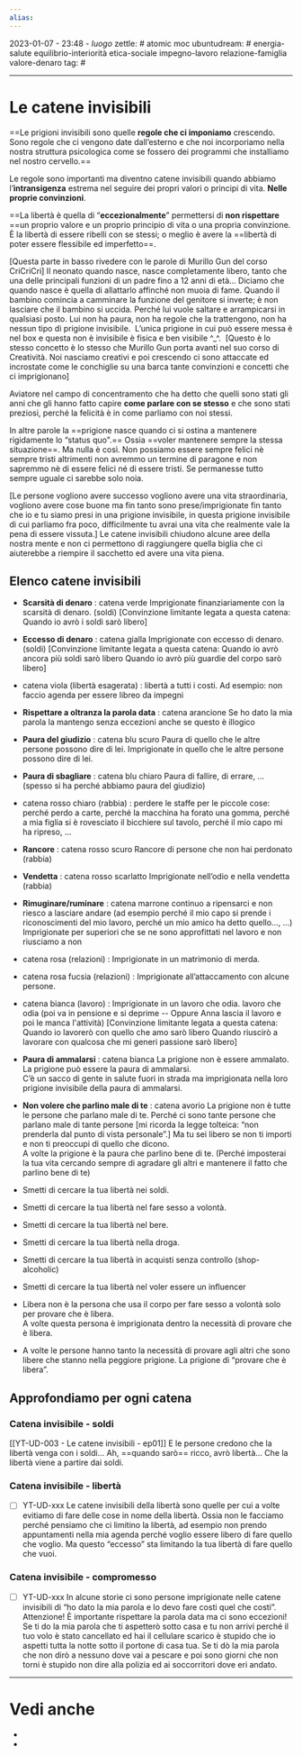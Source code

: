 ```yaml
---
alias: 
---
```

2023-01-07 - 23:48 - *luogo*
zettle: # atomic moc
ubuntudream: # energia-salute equilibrio-interiorità etica-sociale impegno-lavoro relazione-famiglia valore-denaro 
tag: #

---
# Le catene invisibili

==Le prigioni invisibili sono quelle **regole che ci imponiamo** crescendo. 
Sono regole che ci vengono date dall’esterno e che noi incorporiamo nella nostra struttura psicologica come se fossero dei programmi che installiamo nel nostro cervello.==

Le regole sono importanti ma diventno catene invisibili quando abbiamo l’**intransigenza** estrema nel seguire dei propri valori o principi di vita. **Nelle proprie convinzioni**.

==La libertà è quella di “**eccezionalmente**” permettersi di **non rispettare** ==un proprio valore e un proprio principio di vita o una propria convinzione. È la libertà di essere ribelli con se stessi; o meglio è avere la ==libertà di poter essere flessibile ed imperfetto==.


[Questa parte in basso rivedere con le parole di Murillo Gun del corso CriCriCri]
Il neonato quando nasce, nasce completamente libero, tanto che una delle principali funzioni di un padre fino a 12 anni di età… Diciamo che quando nasce è quella di allattarlo affinché non muoia di fame. Quando il bambino comincia a camminare la funzione del genitore si inverte; è non lasciare che il bambino si uccida. Perché lui vuole saltare e arrampicarsi in qualsiasi posto. Lui non ha paura, non ha regole che la trattengono, non ha nessun tipo di prigione invisibile. 
L’unica prigione in cui può essere messa è nel box e questa non è invisibile è fisica e ben visibile ^_^.  [Questo è lo stesso concetto è lo stesso che Murillo Gun porta avanti nel suo corso di Creatività. Noi nasciamo creativi e poi crescendo ci sono attaccate ed incrostate come le conchiglie su una barca tante convinzioni e concetti che ci imprigionano]

Aviatore nel campo di concentramento che ha detto che quelli sono stati gli anni che gli hanno fatto capire **come parlare con se stesso** e che sono stati preziosi, perché la felicità è in come parliamo con noi stessi.

In altre parole la ==prigione nasce quando ci si ostina a mantenere rigidamente lo “status quo".==
Ossia ==voler mantenere sempre la stessa situazione==. Ma nulla è così. Non possiamo essere sempre felici nè sempre tristi altrimenti non avremmo un termine di paragone e non sapremmo nè di essere felici né di essere tristi. Se permanesse tutto sempre uguale ci sarebbe solo noia.

[Le persone vogliono avere successo vogliono avere una vita straordinaria, vogliono avere cose buone ma fin tanto sono prese/imprigionate fin tanto che io e tu siamo presi in una prigione invisibile, in questa prigione invisibile di cui parliamo fra poco, difficilmente tu avrai una vita che realmente vale la pena di essere vissuta.]
Le catene invisibili chiudono alcune aree della nostra mente e non ci permettono di raggiungere quella biglia che ci aiuterebbe a riempire il sacchetto ed avere una vita piena.



## Elenco catene invisibili

- **Scarsità di denaro** : catena verde 
	  Imprigionate finanziariamente con la scarsità di denaro. (soldi)
	  [Convinzione limitante legata a questa catena:
	  Quando io avrò i soldi sarò libero]

- **Eccesso di denaro** : catena gialla 
	  Imprigionate con eccesso di denaro. (soldi)
	  [Convinzione limitante legata a questa catena:
	  Quando io avrò ancora più soldi sarò libero
	  Quando io avrò più guardie del corpo sarò libero]
	  
- catena viola (libertà esagerata) : libertà a tutti i costi. Ad esempio: non faccio agenda per essere libreo da impegni
  
- **Rispettare a oltranza la parola data**  : catena arancione
	   Se ho dato la mia parola la mantengo senza eccezioni anche se questo è illogico
	   
- **Paura del giudizio** : catena blu scuro 
	  Paura di quello che le altre persone possono dire di lei.
	  Imprigionate in quello che le altre persone possono dire di lei.
	  
- **Paura di sbagliare** : catena blu chiaro
	   Paura di fallire, di errare, ... (spesso si ha perché abbiamo paura del giudizio)
	   
- catena rosso chiaro (rabbia) :  perdere le staffe per le piccole cose: perché perdo a carte, perché la macchina ha forato una gomma, perché a mia figlia si è rovesciato il bicchiere sul tavolo, perché il mio capo mi ha ripreso, ...

- **Rancore** : catena rosso scuro 
	  Rancore di persone che non hai perdonato (rabbia)
  
- **Vendetta** : catena rosso scarlatto
	  Imprigionate nell’odio e nella vendetta (rabbia)
  
- **Rimuginare/ruminare** : catena marrone 
	continuo a ripensarci e non riesco a lasciare andare (ad esempio perché il mio capo si prende i riconoscimenti del mio lavoro, perché un mio amico ha detto quello..., ...)
	Imprigionate per superiori che se ne sono approfittati nel lavoro e non riusciamo a non
	  
- catena rosa (relazioni) : 
	Imprigionate in un matrimonio di merda.
	  
- catena rosa fucsia (relazioni)  :	
	Imprigionate all’attaccamento con alcune persone.
	  
- catena bianca (lavoro) : 
	Imprigionate in un lavoro che odia.
	lavoro che odia (poi va in pensione e si deprime -- Oppure Anna lascia il lavoro e poi le manca l'attività)
	[Convinzione limitante legata a questa catena:
	Quando io lavorerò con quello che amo sarò libero
	Quando riuscirò a lavorare con qualcosa che mi generi passione sarò libero]


- **Paura di ammalarsi** : catena bianca
	La prigione non è essere ammalato.  
    La prigione può essere la paura di ammalarsi.  
    C’è un sacco di gente in salute fuori in strada ma imprigionata nella loro prigione invisibile della paura di ammalarsi.

-  **Non volere che parlino male di te** : catena avorio
   La prigione non è tutte le persone che parlano male di te. Perché ci sono tante persone che parlano male di tante persone [mi ricorda la legge tolteica: “non prenderla dal punto di vista personale”.] Ma tu sei libero se non ti importi e non ti preoccupi di quello che dicono.  
    A volte la prigione è la paura che parlino bene di te. (Perché imposterai la tua vita cercando sempre di agradare gli altri e mantenere il fatto che parlino bene di te)


-   Smetti di cercare la tua libertà nei soldi.
-   Smetti di cercare la tua libertà nel fare sesso a volontà.
-   Smetti di cercare la tua libertà nel bere.
-   Smetti di cercare la tua libertà nella droga. 
-   Smetti di cercare la tua libertà in acquisti senza controllo (shop-alcoholic)
-   Smetti di cercare la tua libertà nel voler essere un influencer 

-   Libera non è la persona che usa il corpo per fare sesso a volontà solo per provare che è libera.  
    A volte questa persona è imprigionata dentro la necessità di provare che è libera.
-   A volte le persone hanno tanto la necessità di provare agli altri che sono libere che stanno nella peggiore prigione. La prigione di “provare che è libera”.



## Approfondiamo per ogni catena


### Catena invisibile - soldi
[[YT-UD-003 - Le catene invisibili - ep01]]
E le persone credono che la libertà venga con i soldi… Ah, ==quando sarò== ricco, avrò libertà…
Che la libertà viene a partire dai soldi. 


### Catena invisibile - libertà
- [ ] YT-UD-xxx
Le catene invisibili della libertà sono quelle per cui a volte evitiamo di fare delle cose in nome della libertà. Ossia non le facciamo perché pensiamo che ci limitino la libertà, ad esempio non prendo appuntamenti nella mia agenda perché voglio essere libero di fare quello che voglio. Ma questo “eccesso” sta limitando la tua libertà di fare quello che vuoi.

### Catena invisibile - compromesso
- [ ] YT-UD-xxx
In alcune storie ci sono persone imprigionate nelle catene invisibili di “ho dato la mia parola e lo devo fare costi quel che costi”. Attenzione! È importante rispettare la parola data ma ci sono eccezioni! Se ti do la mia parola che ti aspetterò sotto casa e tu non arrivi perché il tuo volo è stato cancellato ed hai il cellulare scarico è stupido che io aspetti tutta la notte sotto il portone di casa tua. Se ti dò la mia parola che non dirò a nessuno dove vai a pescare e poi sono giorni che non torni è stupido non dire alla polizia ed ai soccorritori dove eri andato.



---
# Vedi anche
- 
- 